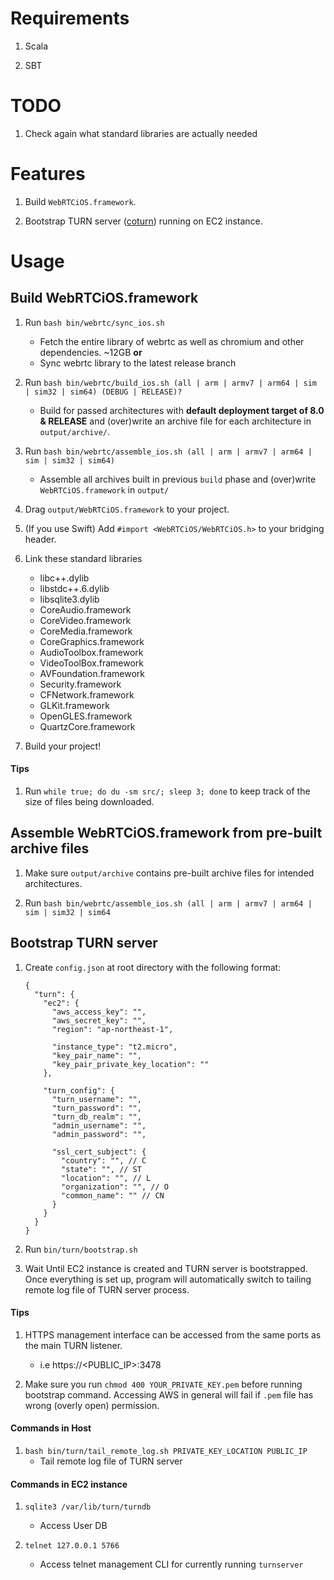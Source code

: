 # Requirements
1. Scala

2. SBT

# TODO
1. Check again what standard libraries are actually needed

# Features
1. Build `WebRTCiOS.framework`.

2. Bootstrap TURN server ([coturn](https://github.com/coturn/coturn)) running on EC2 instance.

# Usage
## Build WebRTCiOS.framework
1. Run `bash bin/webrtc/sync_ios.sh`
    - Fetch the entire library of webrtc as well as chromium and other dependencies. ~12GB **or**
    - Sync webrtc library to the latest release branch

2. Run `bash bin/webrtc/build_ios.sh (all | arm | armv7 | arm64 | sim | sim32 | sim64) (DEBUG | RELEASE)?`
    - Build for passed architectures with **default deployment target of 8.0 & RELEASE** and (over)write an archive file for each architecture in `output/archive/`.
    
3. Run `bash bin/webrtc/assemble_ios.sh (all | arm | armv7 | arm64 | sim | sim32 | sim64)`
    - Assemble all archives built in previous `build` phase and (over)write `WebRTCiOS.framework` in `output/`
    
4. Drag `output/WebRTCiOS.framework` to your project.

5. (If you use Swift) Add `#import <WebRTCiOS/WebRTCiOS.h>` to your bridging header.
    
6. Link these standard libraries
    - libc++.dylib
    - libstdc++.6.dylib
    - libsqlite3.dylib
    - CoreAudio.framework
    - CoreVideo.framework
    - CoreMedia.framework
    - CoreGraphics.framework
    - AudioToolbox.framework
    - VideoToolBox.framework
    - AVFoundation.framework
    - Security.framework
    - CFNetwork.framework
    - GLKit.framework
    - OpenGLES.framework
    - QuartzCore.framework
    
7. Build your project!

#### Tips
1. Run `while true; do du -sm src/; sleep 3; done` to keep track of the size of files being downloaded.

## Assemble WebRTCiOS.framework from pre-built archive files
1. Make sure `output/archive` contains pre-built archive files for intended architectures.

2. Run `bash bin/webrtc/assemble_ios.sh (all | arm | armv7 | arm64 | sim | sim32 | sim64`

## Bootstrap TURN server
1. Create `config.json` at root directory with the following format:
    ```
    {
      "turn": {
        "ec2": {
          "aws_access_key": "",
          "aws_secret_key": "",
          "region": "ap-northeast-1",
    
          "instance_type": "t2.micro",
          "key_pair_name": "",
          "key_pair_private_key_location": ""
        },
    
        "turn_config": {
          "turn_username": "",
          "turn_password": "",
          "turn_db_realm": "",
          "admin_username": "",
          "admin_password": "",
    
          "ssl_cert_subject": {
            "country": "", // C
            "state": "", // ST
            "location": "", // L
            "organization": "", // O
            "common_name": "" // CN
          }
        }
      }
    }
    ```
    
2. Run `bin/turn/bootstrap.sh`

3. Wait Until EC2 instance is created and TURN server is bootstrapped. Once everything is set up, program will automatically switch to tailing remote log file of TURN server process.

#### Tips
1. HTTPS management interface can be accessed from the same ports as the main TURN listener.
    - i.e https://<PUBLIC_IP>:3478
    
2. Make sure you run `chmod 400 YOUR_PRIVATE_KEY.pem` before running bootstrap command. Accessing AWS in general will fail if `.pem` file has wrong (overly open) permission.
    
#### Commands in Host
1. `bash bin/turn/tail_remote_log.sh PRIVATE_KEY_LOCATION PUBLIC_IP`
    - Tail remote log file of TURN server

#### Commands in EC2 instance
1. `sqlite3 /var/lib/turn/turndb`
    - Access User DB
    
2. `telnet 127.0.0.1 5766`
    - Access telnet management CLI for currently running `turnserver`